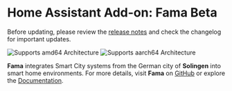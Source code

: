 # Home Assistant Add-on: Fama Beta

Before updating, please review the [release notes](https://github.com/nedeco/fama/releases) and check the changelog for important updates.

![Supports amd64 Architecture][amd64-shield]
![Supports aarch64 Architecture][aarch64-shield]

**Fama** integrates Smart City systems from the German city of **Solingen** into smart home environments. For more details, visit **Fama** on [GitHub](https://github.com/nedeco/fama/) or explore the [Documentation](https://github.com/nedeco/fama/).

[amd64-shield]: https://img.shields.io/badge/amd64-yes-green.svg
[aarch64-shield]: https://img.shields.io/badge/aarch64-yes-green.svg
